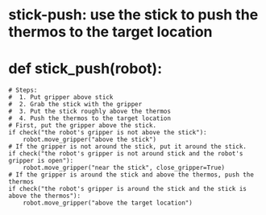 # stick-push: use the stick to push the thermos to the target location
# def stick_push(robot):
    # Steps:
    #  1. Put gripper above stick
    #  2. Grab the stick with the gripper
    #  3. Put the stick roughly above the thermos
    #  4. Push the thermos to the target location
    # First, put the gripper above the stick.
    if check("the robot's gripper is not above the stick"):
        robot.move_gripper("above the stick")
    # If the gripper is not around the stick, put it around the stick.
    if check("the robot's gripper is not around stick and the robot's gripper is open"):
        robot.move_gripper("near the stick", close_gripper=True)
    # If the gripper is around the stick and above the thermos, push the thermos
    if check("the robot's gripper is around the stick and the stick is above the thermos"):
        robot.move_gripper("above the target location")